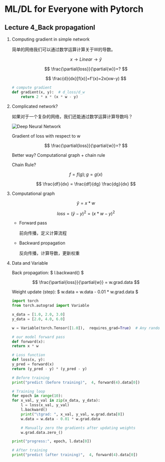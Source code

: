 # ML/DL for Everyone with Pytorch

## Lecture 4_Back propagationl

1. Computing gradient in simple network

    简单的网络我们可以通过数学运算计算关于W的导数。

    $$ x \longrightarrow Linear \longrightarrow \hat {y} $$  

    $$ \frac{\partial{loss}}{\partial{w}}=? $$

    $$ \frac{d}{dx}[f(x)]=f'(x)=2x(xw-y) $$

    ```python
    # compute gradient
    def gradient(x, y):  # d_loss/d_w
        return 2 * x * (x * w - y)
    ```

2. Complicated network?

    如果对于一个复杂的网络，我们还能通过数学运算计算导数吗？

    ![Deep Neural Network](http://www.ruanyifeng.com/blogimg/asset/2017/bg2017071201.jpg)

    Gradient of loss with respect to w

    $$ \frac{\partial{loss}}{\partial{w}}=? $$

    Better way? Computational graph + chain rule

    Chain Rule?

    $$ f = f(g); g = g(x) $$

    $$ \frac{df}{dx} = \frac{df}{dg} \frac{dg}{dx} $$

3. Computational graph

    $$ \hat{y} = x*w $$

    $$ loss = (\hat{y}-y)^2 = (x*w-y)^2 $$

    - Forward pass

        前向传播，定义计算流程

    - Backward propagation

        反向传播，计算导数，更新权重

4. Data and Variable

    Back propagation: $ l.backward() $

    $$ \frac{\partial{loss}}{\partial{w}} = w.grad.data $$

    Weight update (step): $ w.data = w.data - 0.01 * w.grad.data $

    ```python
    import torch
    from torch.autograd import Variable

    x_data = [1.0, 2.0, 3.0]
    y_data = [2.0, 4.0, 6.0]

    w = Variable(torch.Tensor([1.0]),  requires_grad=True)  # Any random value

    # our model forward pass
    def forward(x):
    return x * w

    # Loss function
    def loss(x, y):
    y_pred = forward(x)
    return (y_pred - y) * (y_pred - y)

    # Before training
    print("predict (before training)",  4, forward(4).data[0])

    # Training loop
    for epoch in range(10):
    for x_val, y_val in zip(x_data, y_data):
        l = loss(x_val, y_val)
        l.backward()
        print("\tgrad: ", x_val, y_val, w.grad.data[0])
        w.data = w.data - 0.01 * w.grad.data

        # Manually zero the gradients after updating weights
        w.grad.data.zero_()

    print("progress:", epoch, l.data[0])

    # After training
    print("predict (after training)",  4, forward(4).data[0])
    ```
